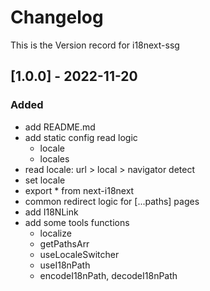# Changelog

This is the Version record for i18next-ssg

## [1.0.0] - 2022-11-20

### Added

- add README.md
- add static config read logic
  - locale
  - locales
- read locale: url > local > navigator detect
- set locale
- export \* from next-i18next
- common redirect logic for [...paths] pages
- add I18NLink
- add some tools functions
  - localize
  - getPathsArr
  - useLocaleSwitcher
  - useI18nPath
  - encodeI18nPath, decodeI18nPath
